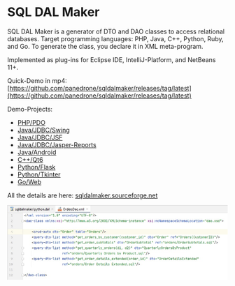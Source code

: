 # SQL DAL Maker
SQL DAL Maker is a generator of DTO and DAO classes to access relational databases. Target programming languages: PHP, Java, C++, Python, Ruby, and Go. To generate the class, you declare it in XML meta-program.

Implemented as plug-ins for Eclipse IDE, IntelliJ-Platform, and NetBeans 11+.

Quick-Demo in mp4: [https://github.com/panedrone/sqldalmaker/releases/tag/latest](https://github.com/panedrone/sqldalmaker/releases/tag/latest)

Demo-Projects:
* [PHP/PDO](https://github.com/panedrone/sdm_demo_php_todolist)
* [Java/JDBC/Swing](https://github.com/panedrone/sdm_demo_swing_thesaurus)
* [Java/JDBC/JSF](https://github.com/panedrone/sdm_demo_jsf_todolist)
* [Java/JDBC/Jasper-Reports](https://github.com/panedrone/sdm_demo_jasper_reports_northwindEF)
* [Java/Android](https://github.com/panedrone/sdm_demo_android_thesaurus)
* [C++/Qt6](https://github.com/panedrone/sdm_demo_qt6_thesaurus)
* [Python/Flask](https://github.com/panedrone/sdm_demo_python_flask_todolist)
* [Python/Tkinter](https://github.com/panedrone/sdm_demo_python_tkinter_github_stat)
* [Go/Web](https://github.com/panedrone/sdm.demo.go.sqlite3.todolist)

All the details are here: [sqldalmaker.sourceforge.net](sqldalmaker.sourceforge.net)

![SQL DAL Maker](sqldalmaker-idea.png)
